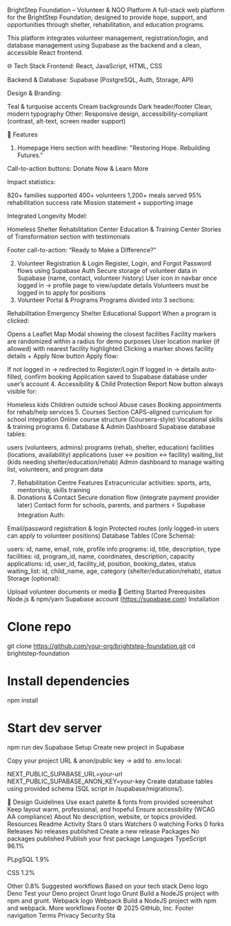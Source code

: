 BrightStep Foundation – Volunteer & NGO Platform
A full-stack web platform for the BrightStep Foundation, designed to provide hope, support, and opportunities through shelter, rehabilitation, and education programs.

This platform integrates volunteer management, registration/login, and database management using Supabase as the backend and a clean, accessible React frontend.

🌐 Tech Stack
Frontend: React, JavaScript, HTML, CSS

Backend & Database: Supabase (PostgreSQL, Auth, Storage, API)

Design & Branding:

Teal & turquoise accents
Cream backgrounds
Dark header/footer
Clean, modern typography
Other: Responsive design, accessibility-compliant (contrast, alt-text, screen reader support)

📌 Features
1. Homepage
Hero section with headline: "Restoring Hope. Rebuilding Futures."

Call-to-action buttons: Donate Now & Learn More

Impact statistics:

820+ families supported
400+ volunteers
1,200+ meals served
95% rehabilitation success rate
Mission statement + supporting image

Integrated Longevity Model:

Homeless Shelter
Rehabilitation Center
Education & Training Center
Stories of Transformation section with testimonials

Footer call-to-action: “Ready to Make a Difference?”

2. Volunteer Registration & Login
Register, Login, and Forgot Password flows using Supabase Auth
Secure storage of volunteer data in Supabase (name, contact, volunteer history)
User icon in navbar once logged in → profile page to view/update details
Volunteers must be logged in to apply for positions
3. Volunteer Portal & Programs
Programs divided into 3 sections:

Rehabilitation
Emergency Shelter
Educational Support
When a program is clicked:

Opens a Leaflet Map Modal showing the closest facilities
Facility markers are randomized within a radius for demo purposes
User location marker (if allowed) with nearest facility highlighted
Clicking a marker shows facility details + Apply Now button
Apply flow:

If not logged in → redirected to Register/Login
If logged in → details auto-filled, confirm booking
Application saved to Supabase database under user’s account
4. Accessibility & Child Protection
Report Now button always visible for:

Homeless kids
Children outside school
Abuse cases
Booking appointments for rehab/help services
5. Courses Section
CAPS-aligned curriculum for school integration
Online course structure (Coursera-style)
Vocational skills & training programs
6. Database & Admin Dashboard
Supabase database tables:

users (volunteers, admins)
programs (rehab, shelter, education)
facilities (locations, availability)
applications (user ↔ position ↔ facility)
waiting_list (kids needing shelter/education/rehab)
Admin dashboard to manage waiting list, volunteers, and program data

7. Rehabilitation Centre Features
Extracurricular activities: sports, arts, mentorship, skills training
8. Donations & Contact
Secure donation flow (integrate payment provider later)
Contact form for schools, parents, and partners
⚡ Supabase Integration
Auth:

Email/password registration & login
Protected routes (only logged-in users can apply to volunteer positions)
Database Tables (Core Schema):

users: id, name, email, role, profile info
programs: id, title, description, type
facilities: id, program_id, name, coordinates, description, capacity
applications: id, user_id, facility_id, position, booking_dates, status
waiting_list: id, child_name, age, category (shelter/education/rehab), status
Storage (optional):

Upload volunteer documents or media
🚀 Getting Started
Prerequisites
Node.js & npm/yarn
Supabase account (https://supabase.com)
Installation
# Clone repo
git clone https://github.com/your-org/brightstep-foundation.git
cd brightstep-foundation

# Install dependencies
npm install

# Start dev server
npm run dev
Supabase Setup
Create new project in Supabase

Copy your project URL & anon/public key → add to .env.local:

NEXT_PUBLIC_SUPABASE_URL=your-url
NEXT_PUBLIC_SUPABASE_ANON_KEY=your-key
Create database tables using provided schema (SQL script in /supabase/migrations/).

🎨 Design Guidelines
Use exact palette & fonts from provided screenshot
Keep layout warm, professional, and hopeful
Ensure accessibility (WCAG AA compliance)
About
No description, website, or topics provided.
Resources
 Readme
 Activity
Stars
 0 stars
Watchers
 0 watching
Forks
 0 forks
Releases
No releases published
Create a new release
Packages
No packages published
Publish your first package
Languages
TypeScript
96.1%
 
PLpgSQL
1.9%
 
CSS
1.2%
 
Other
0.8%
Suggested workflows
Based on your tech stack
Deno logo
Deno
Test your Deno project
Grunt logo
Grunt
Build a NodeJS project with npm and grunt.
Webpack logo
Webpack
Build a NodeJS project with npm and webpack.
More workflows
Footer
© 2025 GitHub, Inc.
Footer navigation
Terms
Privacy
Security
Sta
